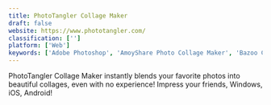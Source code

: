 ```yaml
---
title: PhotoTangler Collage Maker
draft: false 
website: https://www.phototangler.com/
classification: ['']
platform: ['Web']
keywords: ['Adobe Photoshop', 'AmoyShare Photo Collage Maker', 'Bazoo Collage', 'Collage Share - Pic Grid', 'CollageIt', 'Diptic', 'FotoJet', 'Magic Collage', 'Mosaic Creator', 'Photo Collage Maker', 'PhotoCollage', 'PhotoSpills', 'Photoscape', 'Picture Merge Genius', 'SketchAR for Hololens', 'Snap2IMG', 'Treatment Pad', 'Wonder Photo Studio', 'perfectframe']
---
```

PhotoTangler Collage Maker instantly blends your favorite photos into beautiful collages, even with no experience! Impress your friends, Windows, iOS, Android!
